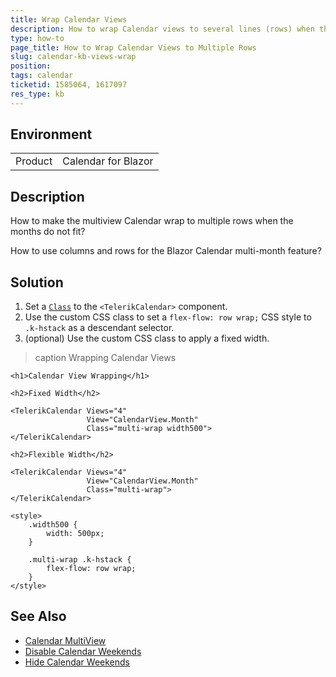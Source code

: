 ```yaml
---
title: Wrap Calendar Views
description: How to wrap Calendar views to several lines (rows) when they don't fit horizontally.
type: how-to
page_title: How to Wrap Calendar Views to Multiple Rows
slug: calendar-kb-views-wrap
position: 
tags: calendar
ticketid: 1585064, 1617097
res_type: kb
---
```


## Environment

<table>
    <tbody>
        <tr>
            <td>Product</td>
            <td>Calendar for Blazor</td>
        </tr>
    </tbody>
</table>


## Description

How to make the multiview Calendar wrap to multiple rows when the months do not fit?

How to use columns and rows for the Blazor Calendar multi-month feature?


## Solution

1. Set a [`Class`](slug://components/calendar/overview#styling-and-appearance) to the `<TelerikCalendar>` component.
1. Use the custom CSS class to set a `flex-flow: row wrap;` CSS style to `.k-hstack` as a descendant selector.
1. (optional) Use the custom CSS class to apply a fixed width.

>caption Wrapping Calendar Views

````RAZOR
<h1>Calendar View Wrapping</h1>

<h2>Fixed Width</h2>

<TelerikCalendar Views="4"
                 View="CalendarView.Month"
                 Class="multi-wrap width500">
</TelerikCalendar>

<h2>Flexible Width</h2>

<TelerikCalendar Views="4"
                 View="CalendarView.Month"
                 Class="multi-wrap">
</TelerikCalendar>

<style>
    .width500 {
        width: 500px;
    }

    .multi-wrap .k-hstack {
        flex-flow: row wrap;
    }
</style>
````

## See Also

* [Calendar MultiView](slug://components/calendar/multiview)
* [Disable Calendar Weekends](slug://calendar-kb-disable-weekends)
* [Hide Calendar Weekends](slug://calendar-kb-hide-weekends)
